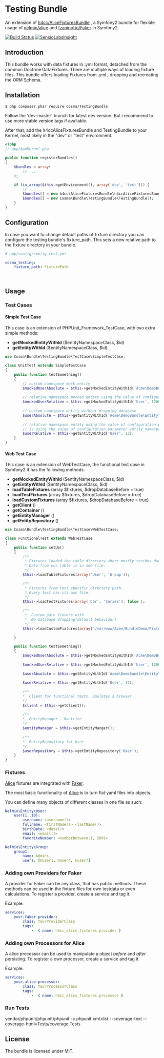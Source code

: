 Testing Bundle
================

An extension of [h4cc/AliceFixturesBundle](https://github.com/h4cc/AliceFixturesBundle) , a Symfony2 bundle for flexible usage of [nelmio/alice](https://github.com/nelmio/alice) and [fzaninotto/Faker](https://github.com/fzaninotto/Faker) in Symfony2.


[![Build Status](https://drone.io/bitbucket.org/cosma/testing-bundle/status.png)](https://drone.io/bitbucket.org/cosma/testing-bundle/latest)
[![SensioLabsInsight](https://insight.sensiolabs.com/projects/7697e84e-fd7f-47ae-97cf-66a266c9b4c0/mini.png)](https://insight.sensiolabs.com/projects/7697e84e-fd7f-47ae-97cf-66a266c9b4c0)



## Introduction

This bundle works with data fixtures in .yml format, detached from the common Doctrine DataFixtures.
There are multiple ways of loading fixture files.
This bundle offers loading Fixtures from .yml ,  dropping and recreating the ORM Schema.



## Installation

```bash
$ php composer.phar require cosma/TestingBundle
```
Follow the 'dev-master' branch for latest dev version. But i recommend to use more stable version tags if available.


After that, add the h4ccAliceFixturesBundle and TestingBundle to your Kernel, most likely in the "dev" or "test" environment.

```php
<?php
// app/AppKernel.php

public function registerBundles()
{
    $bundles = array(
        // ...
    );

    if (in_array($this->getEnvironment(), array('dev', 'test'))) {
        // ...
        $bundles[] = new h4cc\AliceFixturesBundle\h4ccAliceFixturesBundle();
        $bundles[] = new Cosma\Bundle\TestingBundle\TestingBundle();
    }
}
```



## Configuration

In case you want to change default paths of fixture directory you can configure the testing bundle's fixture_path. 
This sets a new relative path to the fixture directory in your bundle.

```yaml
# app/config/config_test.yml

cosma_testing:
    fixture_path: FixturePath
    
    
```



## Usage

### Test Cases


#### Simple Test Case
This case is an extension of PHPUnit_Framework_TestCase, with two extra simple methods:

* **getMockedEntityWithId** ($entityNamespaceClass, $id)
* **getEntityWithId** ($entityNamespaceClass, $id)


```php
use Cosma\Bundle\TestingBundle\TestCase\SimpleTestCase;
 
class UnitTest extends SimpleTestCase
{
    public function testSomething()
    {
        // custom namespace mock entity
        $mockedUserAbsolute = $this->getMockedEntityWithId('Acme\DemoBundle\Entity\User', 12345);
        
        // relative namespace mocked entity using the value of configuration parameter entity_namespace
        $mockedUserRelative = $this->getMockedEntityWithId('User', 1200);
         
        // custom namespace entity without dropping database
        $userAbsolute = $this->getEntityWithId('Acme\DemoBundle\Entity\User', 134);
        
        // relative namespace entity using the value of configuration parameter entity_namespace
        // is using the value of configuration parameter entity_namespace
        $userRelative = $this->getEntityWithId('User', 12); 
    }
}
```
 


#### Web Test Case
This case is an extension of WebTestCase, the functional test case in Symfony2 
It has the following methods:

* **getMockedEntityWithId** ($entityNamespaceClass, $id)
* **getEntityWithId** ($entityNamespaceClass, $id)
* **loadTableFixtures** (array $fixtures, $dropDatabaseBefore = true)
* **loadTestFixtures** (array $fixtures, $dropDatabaseBefore = true)
* **loadCustomFixtures** (array $fixtures, $dropDatabaseBefore = true)
* **getClient** ()
* **getContainer** ()
* **getEntityManager** ()
* **getEntityRepository** ()


```php
use Cosma\Bundle\TestingBundle\TestCase\WebTestCase;

class FunctionalTest extends WebTestCase
{
    public function setUp()
    {
        /**
         * Fixtures loaded the table directory where mostly resides data for DB tables
         * Data from one table is in one file.
         */
        $this->loadTableFixtures(array('User', 'Group'));

        /**
         * Fixtures from test specific directory path.
         * Every test has its own file.
         */
        $this->loadTestFixtures(array('Car', 'Series'), false );

        /**
         *  Custom path fixture with
         *  No database dropping(default behaviour)
         */
        $this->loadCustomFixtures(array('/var/www/Acme/BundleDemo/Fixture/Colleague'), false);

    }
    
    public function testSomething()
    {
        $mockedUserAbsolute = $this->getMockedEntityWithId('Acme\DemoBundle\Entity\User', 11);
        
        $mockedUserRelative = $this->getMockedEntityWithId('User', 1200);
        
        $userAbsolute = $this->getEntityWithId('Acme\DemoBundle\Entity\User', 134);
        
        $userRelative = $this->getEntityWithId('User', 12);
        
        /**
        *  Client for functional tests. Emulates a browser
        */
        $client = $this->getClient();
        
        /**
        *  EntityManager - Doctrine
        */
        $entityManager = $this->getEntityManger();
        
        /**
        *  EntityRepository for User
        */
        $userRepository = $this->getEntityRepository('User');
    }
}
```



### Fixtures

[Alice](https://github.com/nelmio/alice) fixtures are integrated with [Faker](https://github.com/fzaninotto/Faker).

The most basic functionality of [Alice](https://github.com/nelmio/alice) is to turn flat yaml files into objects. 

You can define many objects of different classes in one file as such:

```yaml
Nelmio\Entity\User:
    user{1..10}:
        username: <username()>
        fullname: <firstName()> <lastName()>
        birthDate: <date()>
        email: <email()>
        favoriteNumber: <numberBetween(1, 200)>

Nelmio\Entity\Group:
    group1:
        name: Admins  
        users: [@user1, @user4, @user7]      
```




### Adding own Providers for Faker

A provider for Faker can be any class, that has public methods.
These methods can be used in the fixture files for own testdata or even calculations.
To register a provider, create a service and tag it.

Example:

```yaml
services:
    your.faker.provider:
        class: YourProviderClass
        tags:
            -  { name: h4cc_alice_fixtures.provider }
```


### Adding own Processors for Alice

A alice processor can be used to manipulate a object _before_ and _after_ persisting.
To register a own processor, create a service and tag it.

Example:

```yaml
services:
    your.alice.processor:
        class: YourProcessorClass
        tags:
            -  { name: h4cc_alice_fixtures.processor }
```




### Run Tests ###

vendor/phpunit/phpunit/phpunit -c phpunit.xml.dist --coverage-text --coverage-html=Tests/coverage Tests




## License

The bundle is licensed under MIT.


